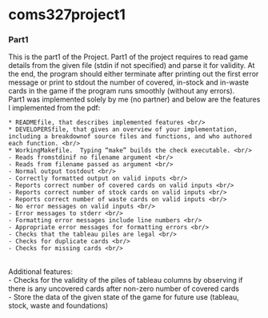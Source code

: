 # coms327project1
### Part1
This is the part1 of the Project. Part1 of the project requires to read game details from the given file (stdin if not specified) and parse it for validity. At the end, the program should either terminate after printing out the first error message or print to stdout the number of covered, in-stock and in-waste cards in the game if the program runs smoothly (without any errors).
<br/>Part1 was implemented solely by me (no partner) and below are the features I implemented from the pdf:

	* READMEfile, that describes implemented features <br/>
	* DEVELOPERSfile, that gives an overview of your implementation, including a breakdownof source files and functions, and who authored each function. <br/>
	* WorkingMakefile.  Typing “make” builds the check executable. <br/>
	- Reads fromstdinif no filename argument <br/>
	- Reads from filename passed as argument <br/>
	- Normal output tostdout <br/>
	- Correctly formatted output on valid inputs <br/>
	- Reports correct number of covered cards on valid inputs <br/>
	- Reports correct number of stock cards on valid inputs <br/>
	- Reports correct number of waste cards on valid inputs <br/>
	- No error messages on valid inputs <br/>
	- Error messages to stderr <br/>
	- Formatting error messages include line numbers <br/>
	- Appropriate error messages for formatting errors <br/>
	- Checks that the tableau piles are legal <br/>
	- Checks for duplicate cards <br/>
	- Checks for missing cards <br/>
<br/>
Additional features: <br/>
	- Checks for the validity of the piles of tableau columns by observing if there is any uncovered cards after non-zero number of covered cards <br/>
	- Store the data of the given state of the game for future use (tableau, stock, waste and foundations) <br/>

